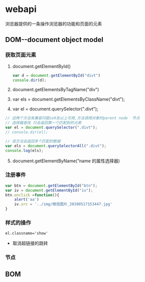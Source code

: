 # webapi

 浏览器提供的一条操作浏览器的功能和页面的元素

## DOM--document  object  model

### 获取页面元素

1. document.getElementById()

   ```javascript
   var d = document.getElementById("divt")
   console.dir(d);
   ```

2. document.getElementsByTagName("div")

3.  var els = document.getElementsByClassName("divt");

4.   var el = document.querySelector(".divt");

   ```javascript
   // 这两个方法有兼容问题ie9及以上可用,方法调用对象时parent node  节点
   // 选择器查找 只会返回第一个匹配到的元素
   var el = document.querySelector(".divt");
   // console.dir(el);
   
   // 该方法会返回多个匹配的数据
   var els = document.querySelectorAll(".divt");
   console.log(els);
   ```

5. document.getElementByName(”name 的属性选择器)

### 注册事件

```js
var btn = document.getElementById("btn");
var iv = document.getElementById("iv");
btn.onclick =function(){
    alert('aa')
    iv.src = '../img/微信图片_20190517153447.jpg'
}
```



### 样式的操作

`el.classname='show'`

- 取消超链接的跳转

### 节点

## BOM

